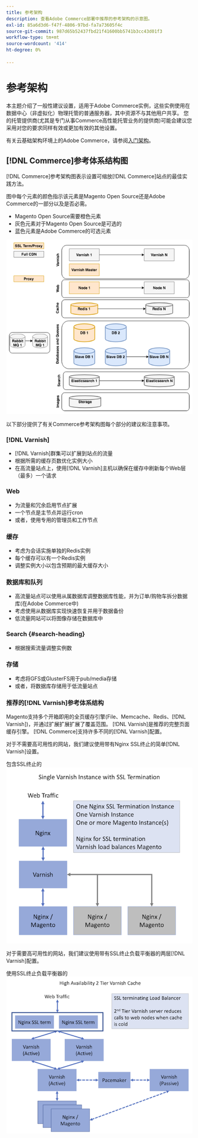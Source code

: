 ```yaml
---
title: 参考架构
description: 查看Adobe Commerce部署中推荐的参考架构的示意图。
exl-id: 85a6d3d6-f47f-4806-97bd-fa7a73605f4c
source-git-commit: 987d65b52437fbd21f41600bb5741b3cc43d01f3
workflow-type: tm+mt
source-wordcount: '414'
ht-degree: 0%

---
```


# 参考架构

本主题介绍了一般性建议设置，适用于Adobe Commerce实例，这些实例使用在数据中心（非虚拟化）物理托管的普通服务器，其中资源不与其他用户共享。 您的托管提供商(尤其是专门从事Commerce高性能托管业务的提供商)可能会建议您采用对您的要求同样有效或更加有效的其他设置。

有关云基础架构环境上的Adobe Commerce，请参阅[入门架构](https://experienceleague.adobe.com/zh-hans/docs/commerce-cloud-service/user-guide/architecture/starter-architecture)。

## [!DNL Commerce]参考体系结构图

[!DNL Commerce]参考架构图表示设置可缩放[!DNL Commerce]站点的最佳实践方法。

图中每个元素的颜色指示该元素是Magento Open Source还是Adobe Commerce的一部分以及是否必需。

* Magento Open Source需要橙色元素
* 灰色元素对于Magento Open Source是可选的
* 蓝色元素是Adobe Commerce的可选元素

![Commerce参考架构图](../assets/performance/images/ref-architecture-2.3.png)

以下部分提供了有关Commerce参考架构图每个部分的建议和注意事项。

### [!DNL Varnish]

* [!DNL Varnish]群集可以扩展到站点的流量
* 根据所需的缓存页数优化实例大小
* 在高流量站点上，使用[!DNL Varnish]主机以确保在缓存中刷新每个Web层（最多）一个请求

### Web

* 为流量和冗余启用节点扩展
* 一个节点是主节点并运行cron
* 或者，使用专用的管理员和工作节点

### 缓存

* 考虑为会话实施单独的Redis实例
* 每个缓存可以有一个Redis实例
* 调整实例大小以包含预期的最大缓存大小

### 数据库和队列

* 高流量站点可以使用从属数据库调整数据库性能，并为订单/购物车拆分数据库(在Adobe Commerce中)
* 考虑使用从数据库实现快速恢复并用于数据备份
* 低流量网站可以将图像存储在数据库中

### Search {#search-heading}

* 根据搜索流量调整实例数

### 存储

* 考虑将GFS或GlusterFS用于pub/media存储
* 或者，将数据库存储用于低流量站点

### 推荐的[!DNL Varnish]参考体系结构

Magento支持多个开箱即用的全页缓存引擎(File、Memcache、Redis、[!DNL Varnish])，并通过扩展扩展扩展了覆盖范围。 [!DNL Varnish]是推荐的完整页面缓存引擎。  [!DNL Commerce]支持许多不同的[!DNL Varnish]配置。

对于不需要高可用性的网站，我们建议使用带有Nginx SSL终止的简单[!DNL Varnish]设置。

包含SSL终止的![简单[!DNL Varnish]配置](../assets/performance/images/single-varnish-with-ssl-termination.png)

对于需要高可用性的网站，我们建议使用带有SSL终止负载平衡器的两层[!DNL Varnish]配置。

使用SSL终止负载平衡器的![高可用性两层[!DNL Varnish]配置](../assets/performance/images/ha-2-tier-varnish-with-ssl-term-load-balancer.png)
